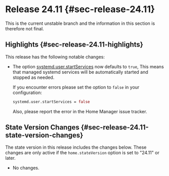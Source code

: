 # Release 24.11 {#sec-release-24.11}

This is the current unstable branch and the information in this section
is therefore not final.

## Highlights {#sec-release-24.11-highlights}

This release has the following notable changes:

- The option
  [systemd.user.startServices](#opt-systemd.user.startServices) now
  defaults to `true`, This means that managed systemd services will be
  automatically started and stopped as needed.

  If you encounter errors please set the option to `false` in your
  configuration:

  ```nix
  systemd.user.startServices = false
  ```

  Also, please report the error in the Home Manager issue tracker.

## State Version Changes {#sec-release-24.11-state-version-changes}

The state version in this release includes the changes below. These
changes are only active if the `home.stateVersion` option is set to
\"24.11\" or later.

- No changes.
